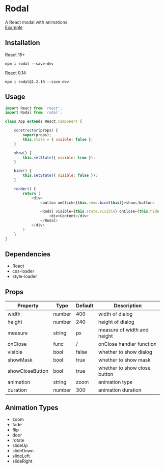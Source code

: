 # Rodal
A React modal with animations.  
[Example](http://rodal.cn)

## Installation    
React 15+

    npm i rodal --save-dev

React 0.14

    npm i rodal@1.2.10 --save-dev

## Usage
``` javascript
import React from 'react';
import Rodal from 'rodal';

class App extends React.Component {

    constructor(props) {
        super(props);
        this.state = { visible: false };
    }

    show() {
        this.setState({ visible: true });
    }

    hide() {
        this.setState({ visible: false });
    }

    render() {
        return (
            <div>
                <button onClick={this.show.bind(this)}>show</button>

                <Rodal visible={this.state.visible} onClose={this.hide.bind(this)}>
                    <div>Content</div>
                </Rodal>
            </div>
        )
    }
}
```

## Dependencies
* React
* css-loader
* style-loader

## Props

Property|Type|Default|Description
---|---|---|---
width|number|400|width of dialog
height|number|240|height of dialog
measure|string|px|measure of width and height
onClose|func|/|onClose handler function
visible|bool|false|whether to show dialog
showMask|bool|true|whether to show mask
showCloseButton|bool|true|whether to show close button
animation|string|zoom|animation type
duration|number|300|animation duration

## Animation Types
* zoom
* fade
* flip
* door
* rotate
* slideUp
* slideDown
* slideLeft
* slideRight
